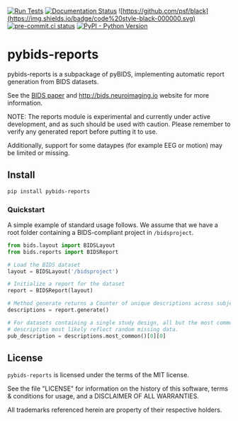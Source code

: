[![Run Tests](https://github.com/bids-standard/pybids-reports/actions/workflows/testing.yml/badge.svg)](https://github.com/bids-standard/pybids-reports/actions/workflows/testing.yml)
[![Documentation Status](https://readthedocs.org/projects/pybids-reports/badge/?version=latest)](https://pybids-reports.readthedocs.io/en/latest/?badge=latest)
![https://github.com/psf/black](https://img.shields.io/badge/code%20style-black-000000.svg)
[![pre-commit.ci status](https://results.pre-commit.ci/badge/github/bids-standard/pybids-reports/main.svg)](https://results.pre-commit.ci/latest/github/bids-standard/pybids-reports/main)
[![PyPI - Python Version](https://img.shields.io/pypi/pyversions/nilearn.svg)](https://pypi.org/project/nilearn/)


# pybids-reports

pybids-reports is a subpackage of pyBIDS,
implementing automatic report generation from BIDS datasets.

See the [BIDS paper](http://www.nature.com/articles/sdata201644) and
http://bids.neuroimaging.io website for more information.

NOTE: The reports module is experimental and currently under active development,
and as such should be used with caution.
Please remember to verify any generated report before putting it to use.

Additionally, support for some dataypes (for example EEG or motion) may be limited or missing.

## Install

```bash
pip install pybids-reports
```

### Quickstart

A simple example of standard usage follows.
We assume that we have a root folder
containing a BIDS-compliant project in `/bidsproject`.

<!-- TODO

update example below

 -->

```python
from bids.layout import BIDSLayout
from bids.reports import BIDSReport

# Load the BIDS dataset
layout = BIDSLayout('/bidsproject')

# Initialize a report for the dataset
report = BIDSReport(layout)

# Method generate returns a Counter of unique descriptions across subjects
descriptions = report.generate()

# For datasets containing a single study design, all but the most common
# description most likely reflect random missing data.
pub_description = descriptions.most_common()[0][0]
```

## License

`pybids-reports` is licensed under the terms of the MIT license.

See the file "LICENSE" for information on the history of this software,
terms & conditions for usage, and a DISCLAIMER OF ALL WARRANTIES.

All trademarks referenced herein are property of their respective holders.
